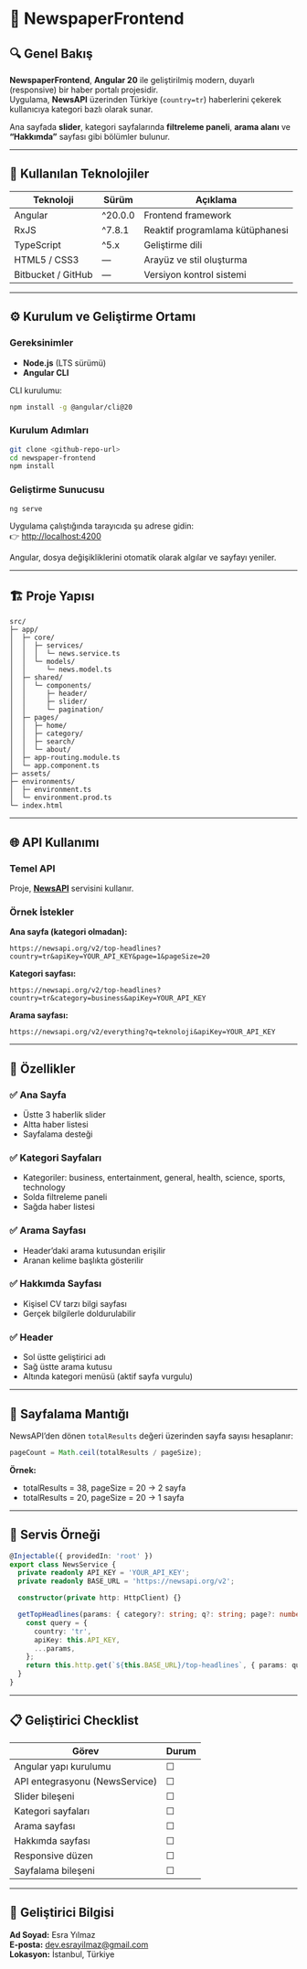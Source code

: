 
# 📰 NewspaperFrontend

## 🔍 Genel Bakış
**NewspaperFrontend**, **Angular 20** ile geliştirilmiş modern, duyarlı (responsive) bir haber portalı projesidir.  
Uygulama, **NewsAPI** üzerinden Türkiye (`country=tr`) haberlerini çekerek kullanıcıya kategori bazlı olarak sunar.  

Ana sayfada **slider**, kategori sayfalarında **filtreleme paneli**, **arama alanı** ve **“Hakkımda”** sayfası gibi bölümler bulunur.

---

## 🚀 Kullanılan Teknolojiler

| Teknoloji | Sürüm | Açıklama |
|------------|--------|----------|
| Angular | ^20.0.0 | Frontend framework |
| RxJS | ^7.8.1 | Reaktif programlama kütüphanesi |
| TypeScript | ^5.x | Geliştirme dili |
| HTML5 / CSS3 | — | Arayüz ve stil oluşturma |
| Bitbucket / GitHub | — | Versiyon kontrol sistemi |

---

## ⚙️ Kurulum ve Geliştirme Ortamı

### Gereksinimler
- **Node.js** (LTS sürümü)
- **Angular CLI**

CLI kurulumu:
```bash
npm install -g @angular/cli@20
```

### Kurulum Adımları
```bash
git clone <github-repo-url>
cd newspaper-frontend
npm install
```

### Geliştirme Sunucusu
```bash
ng serve
```
Uygulama çalıştığında tarayıcıda şu adrese gidin:  
👉 [http://localhost:4200](http://localhost:4200)

Angular, dosya değişikliklerini otomatik olarak algılar ve sayfayı yeniler.

---

## 🏗️ Proje Yapısı
```
src/
├─ app/
│  ├─ core/
│  │  ├─ services/
│  │  │  └─ news.service.ts
│  │  └─ models/
│  │     └─ news.model.ts
│  ├─ shared/
│  │  └─ components/
│  │     ├─ header/
│  │     ├─ slider/
│  │     └─ pagination/
│  ├─ pages/
│  │  ├─ home/
│  │  ├─ category/
│  │  ├─ search/
│  │  └─ about/
│  ├─ app-routing.module.ts
│  └─ app.component.ts
├─ assets/
├─ environments/
│  ├─ environment.ts
│  └─ environment.prod.ts
└─ index.html
```

---

## 🌐 API Kullanımı

### Temel API
Proje, [**NewsAPI**](https://newsapi.org/v2/everything/top-headlines) servisini kullanır.

### Örnek İstekler

**Ana sayfa (kategori olmadan):**
```
https://newsapi.org/v2/top-headlines?country=tr&apiKey=YOUR_API_KEY&page=1&pageSize=20
```

**Kategori sayfası:**
```
https://newsapi.org/v2/top-headlines?country=tr&category=business&apiKey=YOUR_API_KEY
```

**Arama sayfası:**
```
https://newsapi.org/v2/everything?q=teknoloji&apiKey=YOUR_API_KEY
```

---

## 🧠 Özellikler

### ✅ Ana Sayfa
- Üstte 3 haberlik slider  
- Altta haber listesi  
- Sayfalama desteği  

### ✅ Kategori Sayfaları
- Kategoriler: business, entertainment, general, health, science, sports, technology  
- Solda filtreleme paneli  
- Sağda haber listesi  

### ✅ Arama Sayfası
- Header’daki arama kutusundan erişilir  
- Aranan kelime başlıkta gösterilir  

### ✅ Hakkımda Sayfası
- Kişisel CV tarzı bilgi sayfası  
- Gerçek bilgilerle doldurulabilir  

### ✅ Header
- Sol üstte geliştirici adı  
- Sağ üstte arama kutusu  
- Altında kategori menüsü (aktif sayfa vurgulu)

---

## 📄 Sayfalama Mantığı
NewsAPI’den dönen `totalResults` değeri üzerinden sayfa sayısı hesaplanır:
```typescript
pageCount = Math.ceil(totalResults / pageSize);
```
**Örnek:**
- totalResults = 38, pageSize = 20 → 2 sayfa  
- totalResults = 20, pageSize = 20 → 1 sayfa  

---

## 🧩 Servis Örneği
```typescript
@Injectable({ providedIn: 'root' })
export class NewsService {
  private readonly API_KEY = 'YOUR_API_KEY';
  private readonly BASE_URL = 'https://newsapi.org/v2';

  constructor(private http: HttpClient) {}

  getTopHeadlines(params: { category?: string; q?: string; page?: number; pageSize?: number }) {
    const query = {
      country: 'tr',
      apiKey: this.API_KEY,
      ...params,
    };
    return this.http.get(`${this.BASE_URL}/top-headlines`, { params: query });
  }
}
```

---



## 📋 Geliştirici Checklist

| Görev | Durum |
|--------|--------|
| Angular yapı kurulumu | ☐ |
| API entegrasyonu (NewsService) | ☐ |
| Slider bileşeni | ☐ |
| Kategori sayfaları | ☐ |
| Arama sayfası | ☐ |
| Hakkımda sayfası | ☐ |
| Responsive düzen | ☐ |
| Sayfalama bileşeni | ☐ |

---

## 👤 Geliştirici Bilgisi
**Ad Soyad:** Esra Yılmaz  
**E-posta:** dev.esrayilmaz@gmail.com  
**Lokasyon:** İstanbul, Türkiye
````


